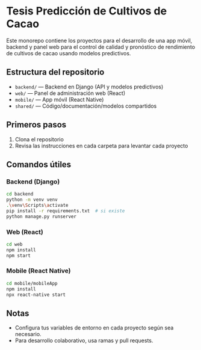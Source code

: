 # Tesis Predicción de Cultivos de Cacao

Este monorepo contiene los proyectos para el desarrollo de una app móvil, backend y panel web para el control de calidad y pronóstico de rendimiento de cultivos de cacao usando modelos predictivos.

## Estructura del repositorio

- `backend/` — Backend en Django (API y modelos predictivos)
- `web/` — Panel de administración web (React)
- `mobile/` — App móvil (React Native)
- `shared/` — Código/documentación/modelos compartidos

## Primeros pasos

1. Clona el repositorio
2. Revisa las instrucciones en cada carpeta para levantar cada proyecto

## Comandos útiles

### Backend (Django)
```bash
cd backend
python -m venv venv
.\venv\Scripts\activate
pip install -r requirements.txt  # si existe
python manage.py runserver
```

### Web (React)
```bash
cd web
npm install
npm start
```

### Mobile (React Native)
```bash
cd mobile/mobileApp
npm install
npx react-native start
```

## Notas
- Configura tus variables de entorno en cada proyecto según sea necesario.
- Para desarrollo colaborativo, usa ramas y pull requests.

